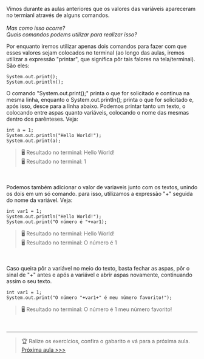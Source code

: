 <p> Vimos durante as aulas anteriores que os valores das variáveis apareceram no termianl através de alguns comandos. <br> <br>
<i> Mas como isso ocorre? </i> <br>
<i> Quais comandos podems utilizar para realizar isso? </i> <br>
<p> Por enquanto iremos utilizar apenas dois comandos para fazer com que esses valores sejam colocados no terminal (ao longo das aulas, iremos utilizar a expressão "printar", que significa pôr tais falores na tela/terminal). São eles: </p>

```
System.out.print();
System.out.println();
```

O comando "System.out.print();" printa o que for solicitado e continua na mesma linha, enquanto o System.out.println(); printa o que for solicitado e, após isso, desce para a linha abaixo. Podemos printar tanto um texto, o colocando entre aspas quanto variáveis, colocando o nome das mesmas dentro dos parênteses. Veja: </p>

```
int a = 1;
System.out.println("Hello World!");
System.out.print(a);
```
> 🖥 Resultado no terminal: Hello World! <br>
> 🖥 Resultado no terminal: 1

<br>

<p> Podemos também adicionar o valor de variaveis junto com os textos, unindo os dois em um só comando. para isso, utilizamos a expressão "+" seguida do nome da variável. Veja: </p>

```
int var1 = 1;
System.out.println("Hello World!");
System.out.print("O número é "+var1);
```
> 🖥 Resultado no terminal: Hello World! <br>
> 🖥 Resultado no terminal: O número é 1

<br>

<p> Caso queira pôr a variável no meio do texto, basta fechar as aspas, pôr o sinal de "+" antes e após a variável e abrir aspas novamente, continuando assim o seu texto. </p> 

```
int var1 = 1;
System.out.print("O número "+var1+" é meu número favorito!");
```
> 🖥 Resultado no terminal: O número é 1 meu número favorito!

<br> <hr>

> 🏆 Ralize os exercícios, confira o gabarito e vá para a próxima aula.
<a href="https://github.com/Pedroo-Nietoo/Java/tree/main/4.%20If%2C%20Else%20e%20Else%20if"> Próxima aula >>> </a>
